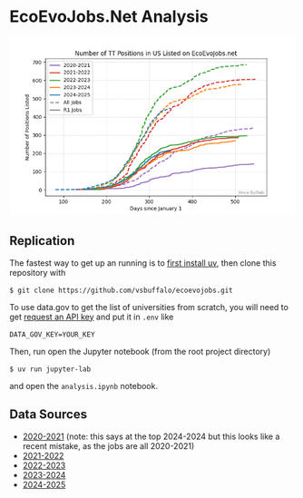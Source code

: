 # EcoEvoJobs.Net Analysis

![Chart showing the cumulative number of tenure-track positions listed on EcoEvoJobs.net over time](https://raw.githubusercontent.com/vsbuffalo/ecoevojobs/refs/heads/main/figures/evoevojobs.png)

## Replication

The fastest way to get up an running is to [first install uv](https://docs.astral.sh/uv/getting-started/installation/),
then clone this repository with

```
$ git clone https://github.com/vsbuffalo/ecoevojobs.git
```


To use data.gov to get the list of universities from scratch,
you will need to get [request an API key](https://api.data.gov/signup/)
and put it in `.env` like

```
DATA_GOV_KEY=YOUR_KEY
```

Then, run open the Jupyter notebook (from the root project directory)

```
$ uv run jupyter-lab
```

and open the `analysis.ipynb` notebook.

## Data Sources

 - [2020-2021](https://docs.google.com/spreadsheets/d/1hf_q-3gdyOlsk97I3OW97w_cmQXsKQVC-ZGDMgFnL2I/edit?gid=1954069648#gid=1954069648)
    (note: this says at the top 2024-2024 but this looks like a recent mistake, as the jobs are all 2020-2021)
 - [2021-2022](https://docs.google.com/spreadsheets/d/1mfeGEhk21rBx4OzjIFsTnO4CsUFyXF_vVuvzi3jMTcs/edit?gid=1544391016#gid=1544391016)
 - [2022-2023](https://docs.google.com/spreadsheets/d/1cqTuSeLtH-Zw7X9ZtnhQxzw3r19Rya9nzdqRW9apTmY/edit?gid=865906911#gid=865906911)
 - [2023-2024](https://docs.google.com/spreadsheets/d/1Fvh1BZANNKsn8oVqqN2V4mQtKjpivU7fGqygNTTRAj8/edit?gid=1864294017#gid=1864294017)
 - [2024-2025](https://docs.google.com/spreadsheets/d/1PnS-tHYXNVPaSfbXT5v9qZl0T7QHH4AtwoyIJSRQ5a0/edit?gid=76501376#gid=76501376)
